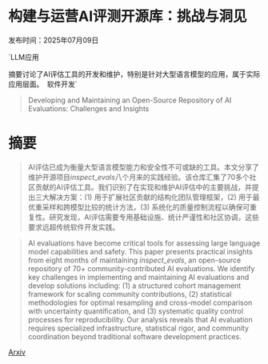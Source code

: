 # 构建与运营AI评测开源库：挑战与洞见

发布时间：2025年07月09日

`LLM应用

摘要讨论了AI评估工具的开发和维护，特别是针对大型语言模型的应用，属于实际应用层面。` `软件开发`

> Developing and Maintaining an Open-Source Repository of AI Evaluations: Challenges and Insights

# 摘要

> AI评估已成为衡量大型语言模型能力和安全性不可或缺的工具。本文分享了维护开源项目$inspect\_evals$八个月来的实践经验。该仓库汇集了70多个社区贡献的AI评估工具。我们识别了在实现和维护AI评估中的主要挑战，并提出三大解决方案：(1) 用于扩展社区贡献的结构化团队管理框架，(2) 用于最优重采样和跨模型比较的统计方法，(3) 系统化的质量控制流程以确保可重复性。研究发现，AI评估需要专用基础设施、统计严谨性和社区协调，这些要求远超传统软件开发实践。

> AI evaluations have become critical tools for assessing large language model capabilities and safety. This paper presents practical insights from eight months of maintaining $inspect\_evals$, an open-source repository of 70+ community-contributed AI evaluations. We identify key challenges in implementing and maintaining AI evaluations and develop solutions including: (1) a structured cohort management framework for scaling community contributions, (2) statistical methodologies for optimal resampling and cross-model comparison with uncertainty quantification, and (3) systematic quality control processes for reproducibility. Our analysis reveals that AI evaluation requires specialized infrastructure, statistical rigor, and community coordination beyond traditional software development practices.

[Arxiv](https://arxiv.org/abs/2507.06893)